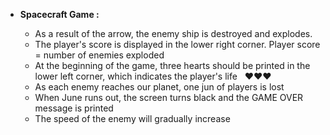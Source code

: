 - **Spacecraft Game :** 

    - As a result of the arrow, the enemy ship is destroyed and explodes.
    - The player's score is displayed in the lower right corner. Player score = number of enemies exploded
    - At the beginning of the game, three hearts should be printed in the lower left corner, which indicates the player's life
    ️ ️ ♥♥♥ ️  ️
    - As each enemy reaches our planet, one jun of players is lost
    - When June runs out, the screen turns black and the GAME OVER message is printed
    - The speed of the enemy will gradually increase
